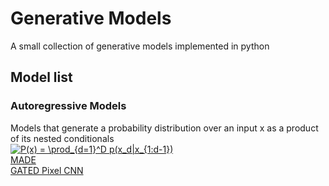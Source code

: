 # Generative Models
A small collection of generative models implemented in python
## Model list
### Autoregressive Models
Models that generate a probability distribution over an input x as a product of its
nested conditionals  
<a href="https://www.codecogs.com/eqnedit.php?latex=P(x)&space;=&space;\prod_{d=1}^D&space;p(x_d|x_{1:d-1})" target="_blank"><img src="https://latex.codecogs.com/gif.latex?P(x)&space;=&space;\prod_{d=1}^D&space;p(x_d|x_{1:d-1})" title="P(x) = \prod_{d=1}^D p(x_d|x_{1:d-1})" /></a>  
[MADE](MADE/)  
[GATED Pixel CNN](GatedPixelCNN/)
